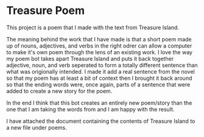# Treasure Poem

This project is a poem that I made with the text from Treasure Island.  

The meaning behind the work that I have made is that a short poem made up of nouns, adjectives, and verbs in the right odrer can allow a computer to make it's own poem through the lens of an existing work.
I love the way my poem bot takes apart Treasure Island and puts it back together adjective, noun, and verb seperated to form a totally different sentence than what was origionally intended.  I made it add a real sentence from the novel so that my poem has at least a bit of context then I brought it back around so that the ending words were, once again, parts of a sentence that were added to create a new story for the poem.

In the end I think that this bot creates an entirely new poem/story than the one that I am taking the words from and I am happy with the result. 

I have attached the document containing the contents of Treasure Island to a new file under poems.

